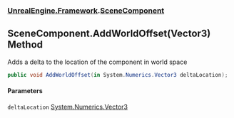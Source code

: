 ### [UnrealEngine.Framework](UnrealEngine_Framework.md 'UnrealEngine.Framework').[SceneComponent](SceneComponent.md 'UnrealEngine.Framework.SceneComponent')
## SceneComponent.AddWorldOffset(Vector3) Method
Adds a delta to the location of the component in world space  
```csharp
public void AddWorldOffset(in System.Numerics.Vector3 deltaLocation);
```
#### Parameters
<a name='UnrealEngine_Framework_SceneComponent_AddWorldOffset(System_Numerics_Vector3)_deltaLocation'></a>
`deltaLocation` [System.Numerics.Vector3](https://docs.microsoft.com/en-us/dotnet/api/System.Numerics.Vector3 'System.Numerics.Vector3')  
  
